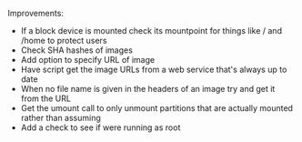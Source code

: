 
Improvements:

- If a block device is mounted check its mountpoint for things like / and /home to protect users
- Check SHA hashes of images
- Add option to specify URL of image
- Have script get the image URLs from a web service that's always up to date
- When no file name is given in the headers of an image try and get it from the URL
- Get the umount call to only unmount partitions that are actually mounted rather than assuming
- Add a check to see if were running as root
